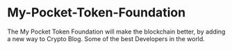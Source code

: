 # My-Pocket-Token-Foundation
The My Pocket Token Foundation will make the blockchain better, by adding a new way to Crypto Blog. Some of the best Developers in the world. 
